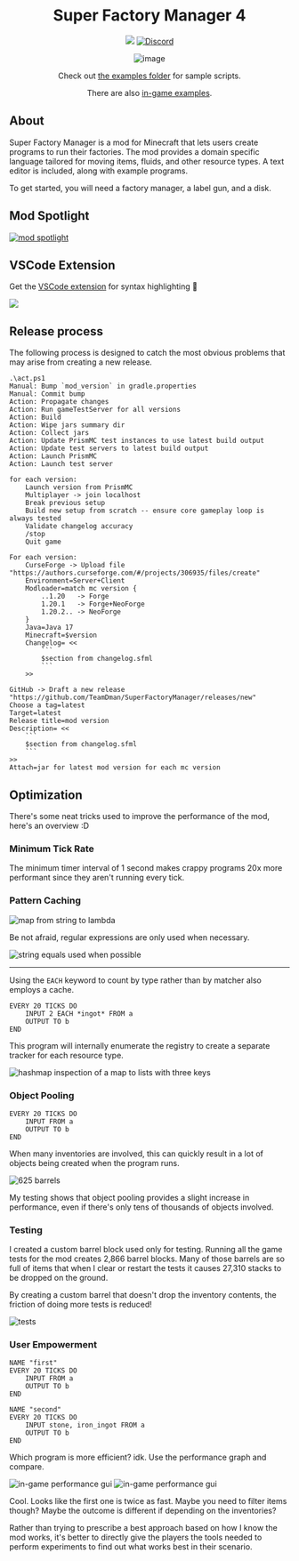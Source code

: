 <!--suppress HtmlDeprecatedAttribute -->
<div align="center">

# Super Factory Manager 4

[![](https://cf.way2muchnoise.eu/full_306935_downloads.svg)](https://www.curseforge.com/minecraft/mc-mods/super-factory-manager) [![Discord](https://img.shields.io/discord/967118679370264627.svg?colorB=7289DA&logo=data:image/png)](https://discord.gg/5mbUY3mu6m)


![image](media/banner.png)

Check out [the examples folder](./examples) for sample scripts.

There are also [in-game examples](src/main/resources/assets/sfm/template_programs).

</div>

## About

Super Factory Manager is a mod for Minecraft that lets users create programs to run their factories. The mod provides a domain specific language tailored for moving items, fluids, and other resource types. A text editor is included, along with example programs.

To get started, you will need a factory manager, a label gun, and a disk.

## Mod Spotlight

[![mod spotlight](https://i.ytimg.com/vi/W5wY23VxZAc/maxresdefault.jpg)](https://www.youtube.com/watch?v=W5wY23VxZAc)

## VSCode Extension

Get the [VSCode extension](https://marketplace.visualstudio.com/items?itemName=TeamDman.super-factory-manager-language)
for syntax highlighting 🌈

![](media/vscode%20syntax.png)

## Release process

The following process is designed to catch the most obvious problems that may arise from creating a new release.

```pwsh
.\act.ps1
Manual: Bump `mod_version` in gradle.properties
Manual: Commit bump
Action: Propagate changes
Action: Run gameTestServer for all versions
Action: Build
Action: Wipe jars summary dir
Action: Collect jars
Action: Update PrismMC test instances to use latest build output
Action: Update test servers to latest build output
Action: Launch PrismMC
Action: Launch test server

for each version:
    Launch version from PrismMC
    Multiplayer -> join localhost
    Break previous setup
    Build new setup from scratch -- ensure core gameplay loop is always tested
    Validate changelog accuracy
    /stop
    Quit game

For each version:
    CurseForge -> Upload file
"https://authors.curseforge.com/#/projects/306935/files/create"
    Environment=Server+Client
    Modloader=match mc version {
        ..1.20   -> Forge
        1.20.1   -> Forge+NeoForge
        1.20.2.. -> NeoForge
    }
    Java=Java 17
    Minecraft=$version
    Changelog= <<
        ```
        $section from changelog.sfml
        ```
    >>

GitHub -> Draft a new release
"https://github.com/TeamDman/SuperFactoryManager/releases/new"
Choose a tag=latest
Target=latest
Release title=mod version
Description= <<
    ```
    $section from changelog.sfml
    ```
>>
Attach=jar for latest mod version for each mc version
```

## Optimization

There's some neat tricks used to improve the performance of the mod, here's an overview :D

### Minimum Tick Rate

The minimum timer interval of 1 second makes crappy programs 20x more performant since they aren't running every
tick.

### Pattern Caching

![map from string to lambda](media/pattern%20cache.png)

Be not afraid, regular expressions are only used when necessary.

![string equals used when possible](media/predicate%20builder.png)

---

Using the `EACH` keyword to count by type rather than by matcher also employs a cache.

```sfm
EVERY 20 TICKS DO
    INPUT 2 EACH *ingot* FROM a
    OUTPUT TO b
END
```

This program will internally enumerate the registry to create a separate tracker for each resource type.

![hashmap inspection of a map to lists with three keys](media/expansion%20cache.png)

### Object Pooling

```sfm
EVERY 20 TICKS DO
    INPUT FROM a
    OUTPUT TO b
END
```

When many inventories are involved, this can quickly result in a lot of objects being created when the program runs.

![625 barrels](media/many%20barrels.png)

My testing shows that object pooling provides a slight increase in performance, even if there's only tens of thousands
of objects involved.

### Testing

I created a custom barrel block used only for testing. Running all the game tests for the mod creates 2,866 barrel
blocks.
Many of those barrels are so full of items that when I clear or restart the tests it causes 27,310 stacks to be dropped
on the ground.

By creating a custom barrel that doesn't drop the inventory contents, the friction of doing more tests is reduced!

![tests](media/tests.png)

### User Empowerment

```sfm
NAME "first"
EVERY 20 TICKS DO
    INPUT FROM a
    OUTPUT TO b
END
```

```sfm
NAME "second"
EVERY 20 TICKS DO
    INPUT stone, iron_ingot FROM a
    OUTPUT TO b
END
```

Which program is more efficient? idk. Use the performance graph and compare.

![in-game performance gui](media/performance%20first.png)
![in-game performance gui](media/performance%20second.png)

Cool. Looks like the first one is twice as fast. Maybe you need to filter items though? Maybe the outcome is different
if depending on the inventories?

Rather than trying to prescribe a best approach based on how I know the mod works, it's better to directly give the
players the tools needed to perform experiments to find out what works best in their scenario.
